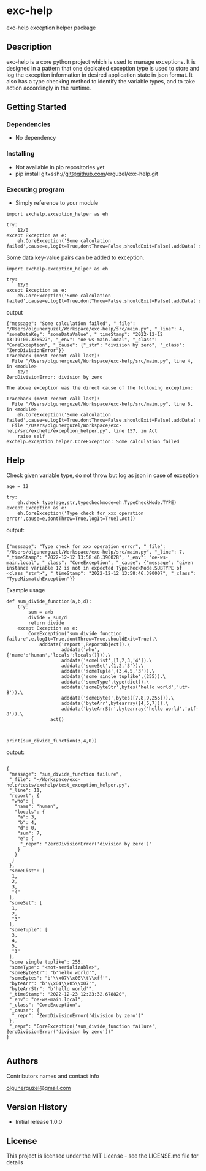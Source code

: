 # exc-help

exc-help exception helper package

## Description

exc-help is a core python project which is used to manage exceptions. It is designed in a pattern that one dedicated exception type is used to store and log the exception information in desired application state in json format. It also has a type checking method to identify the variable types, and to take action accordingly in the runtime.

## Getting Started

### Dependencies

* No dependency

### Installing

* Not available in pip repositories yet
* pip install git+ssh://git@github.com/erguzel/exc-help.git

### Executing program

* Simply reference to your module

```
import exchelp.exception_helper as eh

try:
    12/0
except Exception as e:
    eh.CoreException('Some calculation failed',cause=e,logIt=True,dontThrow=False,shouldExit=False).addData('someDataKey','someDataValue').Act()

```

Some data key-value pairs can be added to exception.

```
import exchelp.exception_helper as eh

try:
    12/0
except Exception as e:
    eh.CoreException('Some calculation failed',cause=e,logIt=True,dontThrow=False,shouldExit=False).addData('someDataKey','someDataValue').Act()
```

output

```
{"message": "Some calculation failed", "_file": "/Users/olgunerguzel/Workspace/exc-help/src/main.py", "_line": 4, "someDataKey": "someDataValue", "_timeStamp": "2022-12-12 13:19:00.336627", "_env": "oe-ws-main.local", "_class": "CoreException", "_cause": {"_str": "division by zero", "_class": "ZeroDivisionError"}}
Traceback (most recent call last):
  File "/Users/olgunerguzel/Workspace/exc-help/src/main.py", line 4, in <module>
    12/0
ZeroDivisionError: division by zero

The above exception was the direct cause of the following exception:

Traceback (most recent call last):
  File "/Users/olgunerguzel/Workspace/exc-help/src/main.py", line 6, in <module>
    eh.CoreException('Some calculation failed',cause=e,logIt=True,dontThrow=False,shouldExit=False).addData('someDataKey','someDataValue').Act()
  File "/Users/olgunerguzel/Workspace/exc-help/src/exchelp/exception_helper.py", line 157, in Act
    raise self
exchelp.exception_helper.CoreException: Some calculation failed

```

## Help

Check given variable type, do not throw but log as json in case of exception

```
age = 12

try:
    eh.check_type(age,str,typecheckmode=eh.TypeCheckMode.TYPE)
except Exception as e:
    eh.CoreException('Type check for xxx operation error',cause=e,dontThrow=True,logIt=True).Act()

```

output:

```

{"message": "Type check for xxx operation error", "_file": "/Users/olgunerguzel/Workspace/exc-help/src/main.py", "_line": 7, "_timeStamp": "2022-12-12 13:58:46.390028", "_env": "oe-ws-main.local", "_class": "CoreException", "_cause": {"message": "given instance variable 12 is not in expected TypeCheckMode.SUBTYPE of <class 'str'>", "_timeStamp": "2022-12-12 13:58:46.390007", "_class": "TypeMismatchException"}}

```

Example usage

```
def sum_divide_function(a,b,d):
    try:
        sum = a+b
        divide = sum/d
        return divide
    except Exception as e:
        CoreException('sum_divide_function failure',e,logIt=True,dontThrow=True,shouldExit=True).\
            adddata('report',ReportObject().\
                    adddata('who',{'name':'human','locals':locals()})).\
                    adddata('someList',[1,2,3,'4']).\
                    adddata('someSet',{1,2,'3'}).\
                    adddata('someTuple',(3,4,5,'3')).\
                    adddata('some single tuplike',(255)).\
                    adddata('someType',type(dict)).\
                    adddata('someByteStr',bytes('hello world','utf-8')).\
                    adddata('someBytes',bytes([7,8,9,255])).\
                    adddata('byteArr',bytearray([4,5,7])).\
                    adddata('byteArrStr',bytearray('hello world','utf-8')).\
                act()



print(sum_divide_function(3,4,0))

```

output:

```

{
 "message": "sum_divide_function failure",
 "_file": "~/Workspace/exc-help/tests/exchelp/test_exception_helper.py",
 "_line": 11,
 "report": {
  "who": {
   "name": "human",
   "locals": {
    "a": 3,
    "b": 4,
    "d": 0,
    "sum": 7,
    "e": {
     "_repr": "ZeroDivisionError('division by zero')"
    }
   }
  }
 },
 "someList": [
  1,
  2,
  3,
  "4"
 ],
 "someSet": [
  1,
  2,
  "3"
 ],
 "someTuple": [
  3,
  4,
  5,
  "3"
 ],
 "some single tuplike": 255,
 "someType": "<not-serializable>",
 "someByteStr": "b'hello world'",
 "someBytes": "b'\\x07\\x08\\t\\xff'",
 "byteArr": "b'\\x04\\x05\\x07'",
 "byteArrStr": "b'hello world'",
 "_timeStamp": "2022-12-23 12:23:32.678820",
 "_env": "oe-ws-main.local",
 "_class": "CoreException",
 "_cause": {
  "_repr": "ZeroDivisionError('division by zero')"
 },
 "_repr": "CoreException('sum_divide_function failure', ZeroDivisionError('division by zero'))"
}


```




## Authors

Contributors names and contact info

 olgunerguzel@gmail.com

## Version History

* Initial release 1.0.0

## License

This project is licensed under the MIT License - see the LICENSE.md file for details

